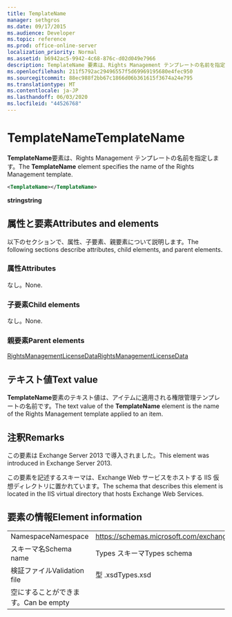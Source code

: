 ```yaml
---
title: TemplateName
manager: sethgros
ms.date: 09/17/2015
ms.audience: Developer
ms.topic: reference
ms.prod: office-online-server
localization_priority: Normal
ms.assetid: b6942ac5-9942-4c68-876c-d02d049e7966
description: TemplateName 要素は、Rights Management テンプレートの名前を指定します。
ms.openlocfilehash: 211f5792ac29496557f5d69969195680e4fec950
ms.sourcegitcommit: 88ec988f2bb67c1866d06b361615f3674a24e795
ms.translationtype: MT
ms.contentlocale: ja-JP
ms.lasthandoff: 06/03/2020
ms.locfileid: "44526768"
---
```

# <a name="templatename"></a><span data-ttu-id="729e8-103">TemplateName</span><span class="sxs-lookup"><span data-stu-id="729e8-103">TemplateName</span></span>

<span data-ttu-id="729e8-104">**TemplateName**要素は、Rights Management テンプレートの名前を指定します。</span><span class="sxs-lookup"><span data-stu-id="729e8-104">The **TemplateName** element specifies the name of the Rights Management template.</span></span> 
  
```XML
<TemplateName></TemplateName>
```

 <span data-ttu-id="729e8-105">**string**</span><span class="sxs-lookup"><span data-stu-id="729e8-105">**string**</span></span>
## <a name="attributes-and-elements"></a><span data-ttu-id="729e8-106">属性と要素</span><span class="sxs-lookup"><span data-stu-id="729e8-106">Attributes and elements</span></span>

<span data-ttu-id="729e8-107">以下のセクションで、属性、子要素、親要素について説明します。</span><span class="sxs-lookup"><span data-stu-id="729e8-107">The following sections describe attributes, child elements, and parent elements.</span></span>
  
### <a name="attributes"></a><span data-ttu-id="729e8-108">属性</span><span class="sxs-lookup"><span data-stu-id="729e8-108">Attributes</span></span>

<span data-ttu-id="729e8-109">なし。</span><span class="sxs-lookup"><span data-stu-id="729e8-109">None.</span></span>
  
### <a name="child-elements"></a><span data-ttu-id="729e8-110">子要素</span><span class="sxs-lookup"><span data-stu-id="729e8-110">Child elements</span></span>

<span data-ttu-id="729e8-111">なし。</span><span class="sxs-lookup"><span data-stu-id="729e8-111">None.</span></span>
  
### <a name="parent-elements"></a><span data-ttu-id="729e8-112">親要素</span><span class="sxs-lookup"><span data-stu-id="729e8-112">Parent elements</span></span>

[<span data-ttu-id="729e8-113">RightsManagementLicenseData</span><span class="sxs-lookup"><span data-stu-id="729e8-113">RightsManagementLicenseData</span></span>](rightsmanagementlicensedata.md)
  
## <a name="text-value"></a><span data-ttu-id="729e8-114">テキスト値</span><span class="sxs-lookup"><span data-stu-id="729e8-114">Text value</span></span>

<span data-ttu-id="729e8-115">**TemplateName**要素のテキスト値は、アイテムに適用される権限管理テンプレートの名前です。</span><span class="sxs-lookup"><span data-stu-id="729e8-115">The text value of the **TemplateName** element is the name of the Rights Management template applied to an item.</span></span> 
  
## <a name="remarks"></a><span data-ttu-id="729e8-116">注釈</span><span class="sxs-lookup"><span data-stu-id="729e8-116">Remarks</span></span>

<span data-ttu-id="729e8-117">この要素は Exchange Server 2013 で導入されました。</span><span class="sxs-lookup"><span data-stu-id="729e8-117">This element was introduced in Exchange Server 2013.</span></span>
  
<span data-ttu-id="729e8-118">この要素を記述するスキーマは、Exchange Web サービスをホストする IIS 仮想ディレクトリに置かれています。</span><span class="sxs-lookup"><span data-stu-id="729e8-118">The schema that describes this element is located in the IIS virtual directory that hosts Exchange Web Services.</span></span>
  
## <a name="element-information"></a><span data-ttu-id="729e8-119">要素の情報</span><span class="sxs-lookup"><span data-stu-id="729e8-119">Element information</span></span>

|||
|:-----|:-----|
|<span data-ttu-id="729e8-120">Namespace</span><span class="sxs-lookup"><span data-stu-id="729e8-120">Namespace</span></span>  <br/> |https://schemas.microsoft.com/exchange/services/2006/types  <br/> |
|<span data-ttu-id="729e8-121">スキーマ名</span><span class="sxs-lookup"><span data-stu-id="729e8-121">Schema name</span></span>  <br/> |<span data-ttu-id="729e8-122">Types スキーマ</span><span class="sxs-lookup"><span data-stu-id="729e8-122">Types schema</span></span>  <br/> |
|<span data-ttu-id="729e8-123">検証ファイル</span><span class="sxs-lookup"><span data-stu-id="729e8-123">Validation file</span></span>  <br/> |<span data-ttu-id="729e8-124">型 .xsd</span><span class="sxs-lookup"><span data-stu-id="729e8-124">Types.xsd</span></span>  <br/> |
|<span data-ttu-id="729e8-125">空にすることができます。</span><span class="sxs-lookup"><span data-stu-id="729e8-125">Can be empty</span></span>  <br/> ||
   

